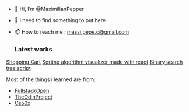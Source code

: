 - 👋 Hi, I’m @MaximilianPepper
- 🌱 I need to find something to put here
- 📫 How to reach me : massi.pepe.c@gmail.com

  ### Latest works
[Shopping Cart](https://maximilianpepper.github.io/shopping-cart/)
[Sorting algorithm visualizer made with react](https://github.com/MaximilianPepper/sortingvisualizer)
[Binary search tree script](https://github.com/MaximilianPepper/binary-tree)



Most of the things i learned are from:
* [FullstackOpen](https://fullstackopen.com/en/)
* [TheOdinProject](https://www.theodinproject.com/dashboard)
* [Cs50x](https://cs50.harvard.edu/x/2024/)
